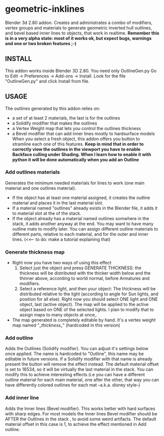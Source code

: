 # geometric-inklines
Blender 3d 2.80 addon. Creates and administrates a combo of modifiers, vertex groups and materials to generate geometric inverted hull outlines, and bevel based inner lines to objects, that work in realtime.
**Remember this is in a very alpha state: most of it works ok, but expect bugs, warnings and one or two broken features ;-)**

## INSTALL
This addon works inside Blender 3D 2.80.
You need only OutlineGen.py
Go to Edit -> Preferences -> Add-ons -> Install. Look for the file "OutlineGen.py" and click Install from file.

## USAGE
The outlines generated by this addon relies on:
* a set of at least 2 materials, the last is for the outlines
* a Solidify modifier that makes the outlines
* a Vertex Weight map that lets you control the outlines thickness
* a Bevel modifier that can add inner lines mostly to hardsurface models
When you select a fresh object, this addon offers you button to stramline each one of this features.
**Keep in mind that in order to correctly view the outlines in the viewport you have to enable Backface culling under Shading. When I learn how to enable it with python it will be done automatically when you add an Outline**

### Add outlines materials
Generates the minimum needed materials for lines to work (one main material and one outlines material).
* If the object has at least one material assigned, it creates the outline material and places it in the last material slot.
* If a material named "outlines" already exists in the Blender file, it adds it to material slot at the of the stack.
* If the object already has a material named outlines somwhere in the stack, it adds another anyway at the end. You may want to have many outline mats to modify later. You can assign different outline materials to different parts, relative to each material, and for the outer and inner lines. (<<-- to do: make a tutorial explaining that)

### Generate thickness map
* Right now you have two ways of using this effect
	1. Select just the object and press GENERATE THICKNESS: 
		the thickness will be distributed with the thicker width below and the thinner above, according to world normal, before Armatures and modifiers.
	2. Select a reference light, and then your object: The thickness will be distributed relative to the light (according to angle for Sun lights, and position for all else). 
Right now you should select ONE light and ONE object, last (active object). The map will be applied to the active object based on ONE of the selected lights. I plan to modify that to assign maps to many objects at once,.
* The map generated is completely editable by hand. It's a vertex weight map named "\__thickness\__" (hardcoded in this version)

### Add outline
Adds the Outlines (Solidify modifier). You can adjust it's settings below once applied. The name is hardcoded to "Outline", this name may be editable in future versions. If a Solidify modifier with that name is already present the button will remove the effect instead.
The default material offset is set to 16534, so it will be virtually the last material in the stack. You can modify this to achieve interesting effects (i.e you can have a different outline material for each main material, one after the other, that way you can have differently colored outlines for each mat –a.k.a. disney style–)

### Add inner line
Adds the Inner lines (Bevel modifier). This works better with hard surfaces with sharp edges. For most models the Inner lines Bevel modifier should be AFTER the Outlines in the stack , to avoid some weird artifacts.
The default material offset in this case is 1, to achieve the effect mentioned in Add outline.

